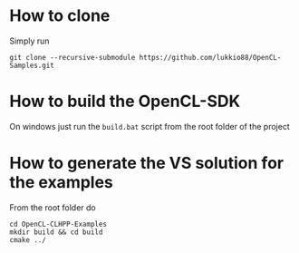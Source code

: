 # How to clone

Simply run

```
git clone --recursive-submodule https://github.com/lukkio88/OpenCL-Samples.git
```

# How to build the OpenCL-SDK

On windows just run the `build.bat` script from the root folder of the project

# How to generate the VS solution for the examples

From the root folder do

```
cd OpenCL-CLHPP-Examples
mkdir build && cd build
cmake ../
```
